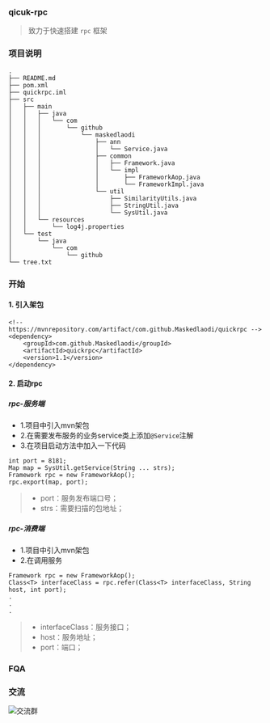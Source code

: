 ### qicuk-rpc
> 致力于快速搭建 `rpc` 框架

### 项目说明
```
.
├── README.md
├── pom.xml
├── quickrpc.iml
├── src
│   ├── main
│   │   ├── java
│   │   │   └── com
│   │   │       └── github
│   │   │           └── maskedlaodi
│   │   │               ├── ann
│   │   │               │   └── Service.java
│   │   │               ├── common
│   │   │               │   ├── Framework.java
│   │   │               │   └── impl
│   │   │               │       ├── FrameworkAop.java
│   │   │               │       └── FrameworkImpl.java
│   │   │               └── util
│   │   │                   ├── SimilarityUtils.java
│   │   │                   ├── StringUtil.java
│   │   │                   └── SysUtil.java
│   │   └── resources
│   │       └── log4j.properties
│   └── test
│       └── java
│           └── com
│               └── github
└── tree.txt
```

### 开始
#### 1. 引入架包
```
<!-- https://mvnrepository.com/artifact/com.github.Maskedlaodi/quickrpc -->
<dependency>
    <groupId>com.github.Maskedlaodi</groupId>
    <artifactId>quickrpc</artifactId>
    <version>1.1</version>
</dependency>
```

#### 2. 启动rpc
##### rpc-服务端
* 1.项目中引入mvn架包
* 2.在需要发布服务的业务service类上添加`@Service`注解
* 3.在项目启动方法中加入一下代码
```
int port = 8181;
Map map = SysUtil.getService(String ... strs);
Framework rpc = new FrameworkAop();
rpc.export(map, port);
```
> - port：服务发布端口号；
> - strs：需要扫描的包地址；

##### rpc-消费端
* 1.项目中引入mvn架包
* 2.在调用服务
```
Framework rpc = new FrameworkAop();
Class<T> interfaceClass = rpc.refer(Class<T> interfaceClass, String host, int port);
.
.
.
```
> - interfaceClass：服务接口；
> - host：服务地址；
> - port：端口；

### FQA

### 交流
![交流群](http://img.jinzantech.com/31571898034_.pic_hd.jpg)